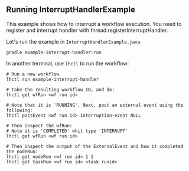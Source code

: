 ## Running InterruptHandlerExample

This example shows how to interrupt a workflow execution.
You need to register and interrupt handler with thread.registerInterruptHandler.

Let's run the example in `InterruptHandlerExample.java`

```
gradle example-interrupt-handler:run
```

In another terminal, use `lhctl` to run the workflow:

```
# Run a new workflow
lhctl run example-interrupt-handler

# Take the resulting workflow ID, and do:
lhctl get wfRun <wf run id>

# Note that it is 'RUNNING'. Next, post an external event using the following:
lhctl postEvent <wf run id> interruption-event NULL

# Then inspect the wfRun:
# Note it is 'COMPLETED' whit type 'INTERRUPT'
lhctl get wfRun <wf run id>

# Then inspect the output of the ExternalEvent and how it completed the nodeRun:
lhctl get nodeRun <wf run id> 1 1
lhctl get taskRun <wf run id> <task runid>
```
